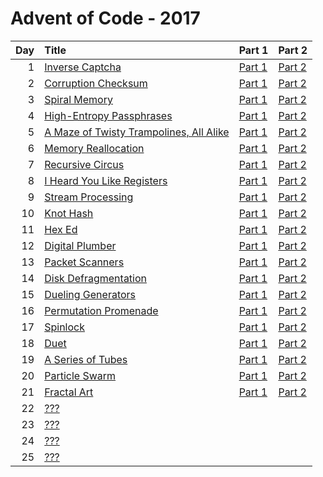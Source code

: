 # Advent of Code - 2017

| Day | Title | Part 1 | Part 2 |
| --: | :---- | :----- | :----- |
| 1 | [Inverse Captcha](https://adventofcode.com/2017/day/1) | [Part 1](D01/PartA.cs) | [Part 2](D01/PartB.cs) |
| 2 | [Corruption Checksum](https://adventofcode.com/2017/day/2) | [Part 1](D02/PartA.cs) | [Part 2](D02/PartB.cs) |
| 3 | [Spiral Memory](https://adventofcode.com/2017/day/3) | [Part 1](D03/PartA.cs) | [Part 2](D03/PartB.cs) |
| 4 | [High-Entropy Passphrases](https://adventofcode.com/2017/day/4) | [Part 1](D04/PartA.cs) | [Part 2](D04/PartB.cs) |
| 5 | [A Maze of Twisty Trampolines, All Alike](https://adventofcode.com/2017/day/5) | [Part 1](D05/PartA.cs) | [Part 2](D05/PartB.cs) |
| 6 | [Memory Reallocation](https://adventofcode.com/2017/day/6) | [Part 1](D06/PartA.cs) | [Part 2](D06/PartB.cs) |
| 7 | [Recursive Circus](https://adventofcode.com/2017/day/7) | [Part 1](D07/PartA.cs) | [Part 2](D07/PartB.cs) |
| 8 | [I Heard You Like Registers](https://adventofcode.com/2017/day/8) | [Part 1](D08/PartA.cs) | [Part 2](D08/PartB.cs) |
| 9 | [Stream Processing](https://adventofcode.com/2017/day/9) | [Part 1](D09/PartA.cs) | [Part 2](D09/PartB.cs) |
| 10 | [Knot Hash](https://adventofcode.com/2017/day/10) | [Part 1](D10/PartA.cs) | [Part 2](D10/PartB.cs) |
| 11 | [Hex Ed](https://adventofcode.com/2017/day/11) | [Part 1](D11/PartA.cs) | [Part 2](D11/PartB.cs) |
| 12 | [Digital Plumber](https://adventofcode.com/2017/day/12) | [Part 1](D12/PartA.cs) | [Part 2](D12/PartB.cs) |
| 13 | [Packet Scanners](https://adventofcode.com/2017/day/13) | [Part 1](D13/PartA.cs) | [Part 2](D13/PartB.cs) |
| 14 | [Disk Defragmentation](https://adventofcode.com/2017/day/14) | [Part 1](D14/PartA.cs) | [Part 2](D14/PartB.cs) |
| 15 | [Dueling Generators](https://adventofcode.com/2017/day/15) | [Part 1](D15/PartA.cs) | [Part 2](D15/PartB.cs) |
| 16 | [Permutation Promenade](https://adventofcode.com/2017/day/16) | [Part 1](D16/PartA.cs) | [Part 2](D16/PartB.cs) |
| 17 | [Spinlock](https://adventofcode.com/2017/day/17) | [Part 1](D17/PartA.cs) | [Part 2](D17/PartB.cs) |
| 18 | [Duet](https://adventofcode.com/2017/day/18) | [Part 1](D18/PartA.cs) | [Part 2](D18/PartB.cs) |
| 19 | [A Series of Tubes](https://adventofcode.com/2017/day/19) | [Part 1](D19/PartA.cs) | [Part 2](D19/PartB.cs) |
| 20 | [Particle Swarm](https://adventofcode.com/2017/day/20) | [Part 1](D20/PartA.cs) | [Part 2](D20/PartB.cs) |
| 21 | [Fractal Art](https://adventofcode.com/2017/day/21) | [Part 1](D21/PartA.cs) | [Part 2](D21/PartB.cs) |
| 22 | [???](https://adventofcode.com/2017/day/22) |  |  |
| 23 | [???](https://adventofcode.com/2017/day/23) |  |  |
| 24 | [???](https://adventofcode.com/2017/day/24) |  |  |
| 25 | [???](https://adventofcode.com/2017/day/25) |  |  |
